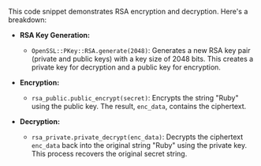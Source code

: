 This code snippet demonstrates RSA encryption and decryption. Here's a breakdown:

*   **RSA Key Generation:**
    *   `OpenSSL::PKey::RSA.generate(2048)`:  Generates a new RSA key pair (private and public keys) with a key size of 2048 bits.  This creates a private key for decryption and a public key for encryption.

*   **Encryption:**
    *   `rsa_public.public_encrypt(secret)`:  Encrypts the string "Ruby" using the public key.  The result, `enc_data`, contains the ciphertext.

*   **Decryption:**
    *   `rsa_private.private_decrypt(enc_data)`: Decrypts the ciphertext `enc_data` back into the original string "Ruby" using the private key.  This process recovers the original secret string.
